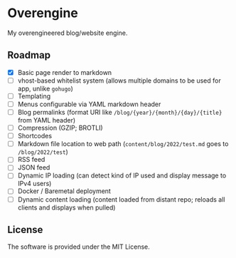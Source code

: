 # Overengine

My overengineered blog/website engine.

## Roadmap

 - [x] Basic page render to markdown
 - [ ] vhost-based whitelist system (allows multiple domains to be used for app, unlike `gohugo`)
 - [ ] Templating
 - [ ] Menus configurable via YAML markdown header
 - [ ] Blog permalinks (format URI like `/blog/{year}/{month}/{day}/{title}` from YAML header)
 - [ ] Compression (GZIP; BROTLI)
 - [ ] Shortcodes
 - [ ] Markdown file location to web path (`content/blog/2022/test.md` goes to `/blog/2022/test`)
 - [ ] RSS feed
 - [ ] JSON feed
 - [ ] Dynamic IP loading (can detect kind of IP used and display message to IPv4 users)
 - [ ] Docker / Baremetal deployment
 - [ ] Dynamic content loading (content loaded from distant repo; reloads all clients and displays when pulled)

## License

The software is provided under the MIT License.
